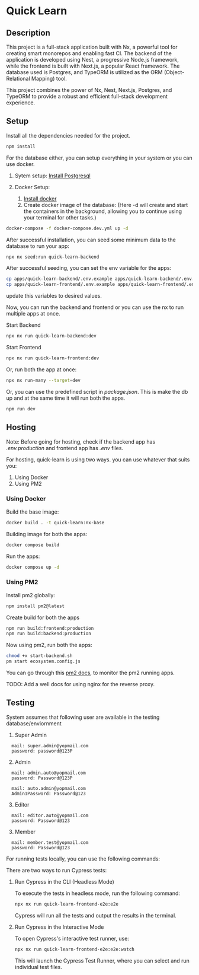 # Quick Learn

## Description

This project is a full-stack application built with Nx, a powerful tool for creating smart monorepos and enabling fast CI. The backend of the application is developed using Nest, a progressive Node.js framework, while the frontend is built with Next.js, a popular React framework. The database used is Postgres, and TypeORM is utilized as the ORM (Object-Relational Mapping) tool.

This project combines the power of Nx, Nest, Next.js, Postgres, and TypeORM to provide a robust and efficient full-stack development experience.

## Setup

Install all the dependencies needed for the project.

```bash
npm install
```

For the database either, you can setup everything in your system or you can use docker.

1. Sytem setup: [Install Postgresql](https://www.postgresql.org/download/)

2. Docker Setup:
   1. [Install docker](https://www.docker.com/)
   2. Create docker image of the database: (Here -d will create and start the containers in the background, allowing you to continue using your terminal for other tasks.)

```bash
docker-compose -f docker-compose.dev.yml up -d
```

After successful installation, you can seed some minimum data to the database to run your app:

```bash
npx nx seed:run quick-learn-backend
```

After successful seeding, you can set the env variable for the apps:

```bash
cp apps/quick-learn-backend/.env.example apps/quick-learn-backend/.env.dev
cp apps/quick-learn-frontend/.env.example apps/quick-learn-frontend/.env
```

update this variables to desired values.

Now, you can run the backend and frontend or you can use the nx to run multiple apps at once.

Start Backend

```bash
npx nx run quick-learn-backend:dev
```

Start Frontend

```bash
npx nx run quick-learn-frontend:dev
```

Or, run both the app at once:

```bash
npx nx run-many --target=dev
```

Or, you can use the predefined script in _package.json_. This is make the db up and at the same time it will run both the apps.

```bash
npm run dev
```

## Hosting

Note: Before going for hosting, check if the backend app has _.env.production_ and frontend app has _.env_ files.

For hosting, quick-learn is using two ways. you can use whatever that suits you:

1. Using Docker
2. Using PM2

### Using Docker

Build the base image:

```bash
docker build . -t quick-learn:nx-base
```

Building image for both the apps:

```bash
docker compose build
```

Run the apps:

```bash
docker compose up -d
```

### Using PM2

Install pm2 globally:

```bash
npm install pm2@latest
```

Create build for both the apps

```bash
npm run build:frontend:production
npm run build:backend:production
```

Now using pm2, run both the apps:

```bash
chmod +x start-backend.sh
pm start ecosystem.config.js
```

You can go through this [pm2 docs](https://pm2.keymetrics.io/docs/usage/quick-start/), to monitor the pm2 running apps.

TODO: Add a well docs for using nginx for the reverse proxy.

## Testing

System assumes that following user are available in the testing database/enviornment

1. Super Admin
```
  mail: super.admin@yopmail.com
  password: password@123P
```

2. Admin
```
  mail: admin.auto@yopmail.com
  password: Password@123P

  mail: auto.admin@yopmail.com
  Admin1Password: Password@123
```

3. Editor
```
  mail: editor.auto@yopmail.com
  password: Password@123
```

3. Member
```
  mail: member.test@yopmail.com
  password: Password@123
```

For running tests locally, you can use the following commands:

There are two ways to run Cypress tests:

1. Run Cypress in the CLI (Headless Mode)

   To execute the tests in headless mode, run the following command:

    ```bash
    npx nx run quick-learn-frontend-e2e:e2e
    ```

    Cypress will run all the tests and output the results in the terminal.

2. Run Cypress in the Interactive Mode

    To open Cypress's interactive test runner, use:

    ```bash
    npx nx run quick-learn-frontend-e2e:e2e:watch
    ```

    This will launch the Cypress Test Runner, where you can select and run individual test files.
